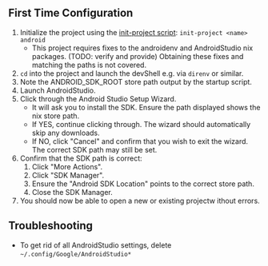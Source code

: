 ## First Time Configuration

1. Initialize the project using the [init-project script](https://github.com/dunvi/homefiles/blob/main/users/l/git/init-project.sh): `init-project <name> android`
    * This project requires fixes to the androidenv and AndroidStudio nix packages. (TODO: verify and provide) Obtaining these fixes and matching the paths is not covered.
1. `cd` into the project and launch the devShell e.g. via `direnv` or similar.
1. Note the ANDROID_SDK_ROOT store path output by the startup script.
1. Launch AndroidStudio.
1. Click through the Android Studio Setup Wizard.
    * It will ask you to install the SDK. Ensure the path displayed shows the nix store path.
    * If YES, continue clicking through. The wizard should automatically skip any downloads.
    * If NO, click "Cancel" and confirm that you wish to exit the wizard. The correct SDK path may still be set.
1. Confirm that the SDK path is correct:
    1. Click "More Actions".
    1. Click "SDK Manager".
    1. Ensure the "Android SDK Location" points to the correct store path.
    1. Close the SDK Manager.
1. You should now be able to open a new or existing projectw ithout errors.

## Troubleshooting

* To get rid of all AndroidStudio settings, delete `~/.config/Google/AndroidStudio*`

